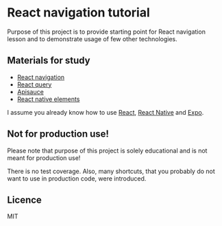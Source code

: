 # React navigation tutorial

Purpose of this project is to provide starting point for React navigation lesson and 
to demonstrate usage of few other technologies.

## Materials for study

- [React navigation](https://reactnavigation.org/docs/getting-started/)
- [React query](https://react-query.tanstack.com/quick-start)
- [Apisauce](https://github.com/infinitered/apisauce)
- [React native elements](https://reactnativeelements.com/docs/overview)

I assume you already know how to use [React](https://reactjs.org/), 
[React Native](https://reactnative.dev/) and [Expo](https://expo.io/).

## Not for production use!

Please note that purpose of this project is solely educational and is not meant for production use!

There is no test coverage. Also, many shortcuts, that you probably do not want to use in production code, were introduced.

## Licence
MIT